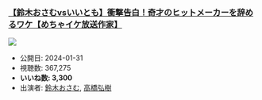 ### [【鈴木おさむvsいいとも】衝撃告白！奇才のヒットメーカーを辞めるワケ【めちゃイケ放送作家】](https://www.youtube.com/watch?v=C_j3sRZmQ0o)
[![](https://img.youtube.com/vi/C_j3sRZmQ0o/sddefault.jpg)](https://www.youtube.com/watch?v=C_j3sRZmQ0o)
-   公開日: 2024-01-31
-   視聴数: 367,275
-   **いいね数: 3,300**
-   出演者: [鈴木おさむ](/rehacq_fan/people/鈴木おさむ "wikilink"), [高橋弘樹](/rehacq_fan/people/高橋弘樹 "wikilink")
